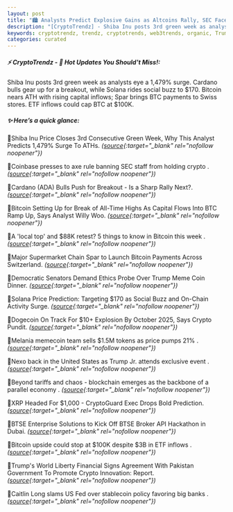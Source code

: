 ```yaml
---
layout: post
title: "🏙️ Analysts Predict Explosive Gains as Altcoins Rally, SEC Faces Crypto Clash, Bitcoin News"
description: "[CryptoTrendz] - Shiba Inu posts 3rd green week as analysts eye a 1,479% surge. Cardano bulls gear up for a breakout, while Solana rides social buzz to $170. Bitcoin nears ATH with rising capital inflows; Spar brings BTC payments to Swiss stores. ETF inflows could cap BTC at $100K."
keywords: cryptotrendz, trendz, cryptotrends, web3trends, organic, Trump, memecoin, BTC, Bitcoin, Analyst, SEC, Pakistan, crypto, stablecoin
categories: curated
---
```


##### ⚡ CryptoTrendz - 📌 *Hot Updates You Should't Miss!:*

Shiba Inu posts 3rd green week as analysts eye a 1,479% surge. Cardano bulls gear up for a breakout, while Solana rides social buzz to $170. Bitcoin nears ATH with rising capital inflows; Spar brings BTC payments to Swiss stores. ETF inflows could cap BTC at $100K.

##### ✨ *Here’s a quick glance:*


🔹Shiba Inu Price Closes 3rd Consecutive Green Week, Why This Analyst Predicts 1,479% Surge To ATHs. *([source](https://s.avyag.com/de6f){:target="_blank" rel="nofollow noopener"})*

🔹Coinbase presses to axe rule banning SEC staff from holding crypto . *([source](https://s.avyag.com/oca8){:target="_blank" rel="nofollow noopener"})*

🔹Cardano (ADA) Bulls Push for Breakout - Is a Sharp Rally Next?. *([source](https://s.avyag.com/jf12){:target="_blank" rel="nofollow noopener"})*

🔹Bitcoin Setting Up for Break of All-Time Highs As Capital Flows Into BTC Ramp Up, Says Analyst Willy Woo. *([source](https://s.avyag.com/tmio){:target="_blank" rel="nofollow noopener"})*

🔹A 'local top' and $88K retest? 5 things to know in Bitcoin this week . *([source](https://s.avyag.com/ilvg){:target="_blank" rel="nofollow noopener"})*

🔹Major Supermarket Chain Spar to Launch Bitcoin Payments Across Switzerland. *([source](https://s.avyag.com/klev){:target="_blank" rel="nofollow noopener"})*

🔹Democratic Senators Demand Ethics Probe Over Trump Meme Coin Dinner. *([source](https://s.avyag.com/2dbw){:target="_blank" rel="nofollow noopener"})*

🔹Solana Price Prediction: Targeting $170 as Social Buzz and On-Chain Activity Surge. *([source](https://s.avyag.com/8bop){:target="_blank" rel="nofollow noopener"})*

🔹Dogecoin On Track For $10+ Explosion By October 2025, Says Crypto Pundit. *([source](https://s.avyag.com/jzgb){:target="_blank" rel="nofollow noopener"})*

🔹Melania memecoin team sells $1.5M tokens as price pumps 21% . *([source](https://s.avyag.com/f7w9){:target="_blank" rel="nofollow noopener"})*

🔹Nexo back in the United States as Trump Jr. attends exclusive event . *([source](https://s.avyag.com/h7r3){:target="_blank" rel="nofollow noopener"})*

🔹Beyond tariffs and chaos - blockchain emerges as the backbone of a parallel economy . *([source](https://s.avyag.com/4gtn){:target="_blank" rel="nofollow noopener"})*

🔹XRP Headed For $1,000 - CryptoGuard Exec Drops Bold Prediction. *([source](https://s.avyag.com/6x6q){:target="_blank" rel="nofollow noopener"})*

🔹BTSE Enterprise Solutions to Kick Off BTSE Broker API Hackathon in Dubai. *([source](https://s.avyag.com/lwbe){:target="_blank" rel="nofollow noopener"})*

🔹Bitcoin upside could stop at $100K despite $3B in ETF inflows . *([source](https://s.avyag.com/37jm){:target="_blank" rel="nofollow noopener"})*

🔹Trump's World Liberty Financial Signs Agreement With Pakistan Government To Promote Crypto Innovation: Report. *([source](https://s.avyag.com/jiq9){:target="_blank" rel="nofollow noopener"})*

🔹Caitlin Long slams US Fed over stablecoin policy favoring big banks . *([source](https://s.avyag.com/2gdk){:target="_blank" rel="nofollow noopener"})*
